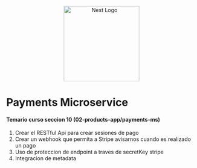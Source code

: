 <p align="center">
  <a href="http://nestjs.com/" target="blank"><img src="https://nestjs.com/img/logo-small.svg" width="200" alt="Nest Logo" /></a>
</p>

[circleci-image]: https://img.shields.io/circleci/build/github/nestjs/nest/master?token=abc123def456
[circleci-url]: https://circleci.com/gh/nestjs/nest

 # Payments Microservice


#### Temario curso seccion 10 (02-products-app/payments-ms)

1. Crear el RESTful Api para crear sesiones de pago
2. Crear un webhook que permita a Stripe avisarnos cuando es realizado un pago
3. Uso de proteccion de endpoint a traves de secretKey stripe
4. Integracion de metadata
